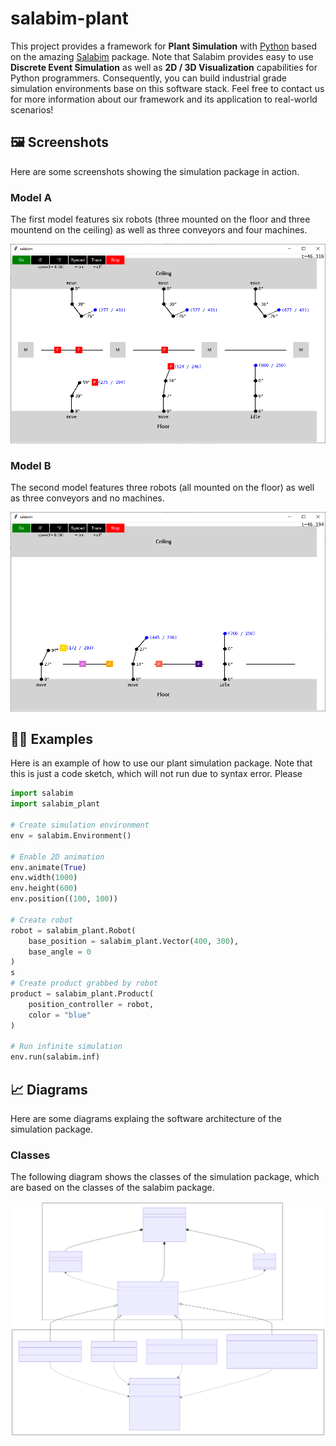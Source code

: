 # salabim-plant

This project provides a framework for **Plant Simulation** with [Python](https://www.python.org/) based on the amazing [Salabim](https://www.salabim.org/) package. Note that Salabim provides easy to use **Discrete Event Simulation** as well as **2D / 3D Visualization** capabilities for Python programmers. Consequently, you can build industrial grade simulation environments base on this software stack. Feel free to contact us for more information about our framework and its application to real-world scenarios!

## 🖼️ Screenshots

Here are some screenshots showing the simulation package in action.

### Model A

The first model features six robots (three mounted on the floor and three mountend on the ceiling) as well as three conveyors and four machines.

![Model A](./screenshots/model_a.png)

### Model B

The second model features three robots (all mounted on the floor) as well as three conveyors and no machines.

![Model B](./screenshots/model_b.png)

## 👨‍💻 Examples

Here is an example of how to use our plant simulation package. Note that this is just a code sketch, which will not run due to syntax error. Please 

```python
import salabim
import salabim_plant

# Create simulation environment
env = salabim.Environment()

# Enable 2D animation
env.animate(True)
env.width(1000)
env.height(600)
env.position((100, 100))

# Create robot
robot = salabim_plant.Robot(
    base_position = salabim_plant.Vector(400, 300),
    base_angle = 0
)
s
# Create product grabbed by robot
product = salabim_plant.Product(
    position_controller = robot,
    color = "blue"
)

# Run infinite simulation
env.run(salabim.inf)
```

## 📈 Diagrams

Here are some diagrams explaing the software architecture of the simulation package.

### Classes

The following diagram shows the classes of the simulation package, which are based on the classes of the salabim package.

![Classes](./models/classes.svg)